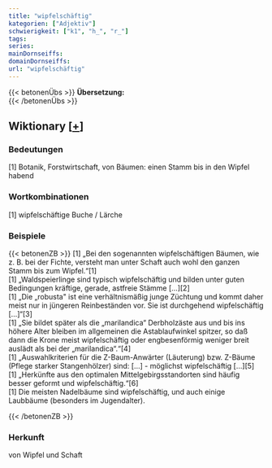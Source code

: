```yaml
---
title: "wipfelschäftig"
kategorien: ["Adjektiv"]
schwierigkeit: ["k1", "h_", "r_"]
tags:
series:
mainDornseiffs:
domainDornseiffs:
url: "wipfelschäftig"
---
```


{{< betonenÜbs >}}
**Übersetzung:**  
{{< /betonenÜbs >}}

## Wiktionary [[+](https://de.wiktionary.org/wiki/wipfelschäftig)]

### Bedeutungen
[1] Botanik, Forstwirtschaft, von Bäumen: einen Stamm bis in den Wipfel habend  

### Wortkombinationen
[1] wipfelschäftige Buche / Lärche  

### Beispiele
{{< betonenZB >}}
[1] „Bei den sogenannten wipfelschäftigen Bäumen, wie z. B. bei der Fichte, versteht man unter Schaft auch wohl den ganzen Stamm bis zum Wipfel.“[1]  
[1] „Waldspeierlinge sind typisch wipfelschäftig und bilden unter guten Bedingungen kräftige, gerade, astfreie Stämme […][2]  
[1] „Die „robusta" ist eine verhältnismäßig junge Züchtung und kommt daher meist nur in jüngeren Reinbeständen vor. Sie ist durchgehend wipfelschäftig […]“[3]  
[1] „Sie bildet später als die „marilandica“ Derbholzäste aus und bis ins höhere Alter bleiben im allgemeinen die Astablaufwinkel spitzer, so daß dann die Krone meist wipfelschäftig oder engbesenförmig weniger breit auslädt als bei der „marilandica“.“[4]  
[1] „Auswahlkriterien für die Z-Baum-Anwärter (Läuterung) bzw. Z-Bäume (Pflege starker Stangenhölzer) sind: […] - möglichst wipfelschäftig […][5]  
[1] „Herkünfte aus den optimalen Mittelgebirgsstandorten sind häufig besser geformt und wipfelschäftig.“[6]  
[1] Die meisten Nadelbäume sind wipfelschäftig, und auch einige Laubbäume (besonders im Jugendalter).  

{{< /betonenZB >}}
### Herkunft
von Wipfel und Schaft  


